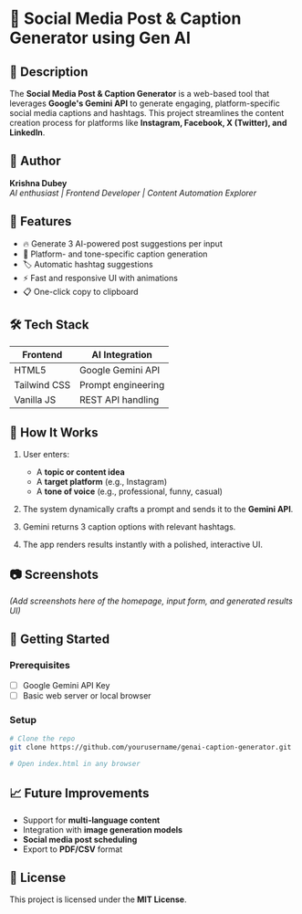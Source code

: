 # 📘 Social Media Post & Caption Generator using Gen AI

## 📄 Description

The **Social Media Post & Caption Generator** is a web-based tool that leverages **Google's Gemini API** to generate engaging, platform-specific social media captions and hashtags. This project streamlines the content creation process for platforms like **Instagram, Facebook, X (Twitter), and LinkedIn**.

## 👤 Author

**Krishna Dubey**  
*AI enthusiast | Frontend Developer | Content Automation Explorer*

## 🎯 Features

- 🔥 Generate 3 AI-powered post suggestions per input
- 🧠 Platform- and tone-specific caption generation
- 🏷️ Automatic hashtag suggestions
- ⚡ Fast and responsive UI with animations
- 📋 One-click copy to clipboard

## 🛠️ Tech Stack

| Frontend       | AI Integration      |
|----------------|---------------------|
| HTML5          | Google Gemini API   |
| Tailwind CSS   | Prompt engineering  |
| Vanilla JS     | REST API handling   |

## 🧪 How It Works

1. User enters:
   - A **topic or content idea**
   - A **target platform** (e.g., Instagram)
   - A **tone of voice** (e.g., professional, funny, casual)

2. The system dynamically crafts a prompt and sends it to the **Gemini API**.

3. Gemini returns 3 caption options with relevant hashtags.

4. The app renders results instantly with a polished, interactive UI.

## 📷 Screenshots

*(Add screenshots here of the homepage, input form, and generated results UI)*

## 🚀 Getting Started

### Prerequisites
- [ ] Google Gemini API Key
- [ ] Basic web server or local browser

### Setup

```bash
# Clone the repo
git clone https://github.com/yourusername/genai-caption-generator.git

# Open index.html in any browser
```

## 📈 Future Improvements

- Support for **multi-language content**
- Integration with **image generation models**
- **Social media post scheduling**
- Export to **PDF/CSV** format

## 📄 License

This project is licensed under the **MIT License**.
